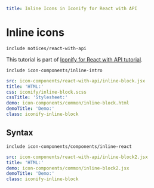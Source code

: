```yaml
title: Inline Icons in Iconify for React with API
```

# Inline icons

`include notices/react-with-api`

This tutorial is part of [Iconify for React with API tutorial](./index.md).

`include icon-components/inline-intro`

```yaml
src: icon-components/react-with-api/inline-block.jsx
title: 'HTML:'
css: iconify/inline-block.scss
cssTitle: 'Stylesheet:'
demo: icon-components/common/inline-block.html
demoTitle: 'Demo:'
class: iconify-inline-block
```

## Syntax

`include icon-components/components/inline-react`

```yaml
src: icon-components/react-with-api/inline-block2.jsx
title: 'HTML:'
demo: icon-components/common/inline-block2.jsx
demoTitle: 'Demo:'
class: iconify-inline-block
```
